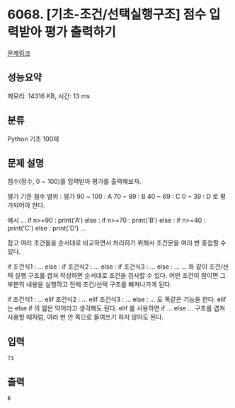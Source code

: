 # 6068. [기초-조건/선택실행구조] 점수 입력받아 평가 출력하기

[문제링크](https://codeup.kr/problem.php?id=6068)

## 성능요약

메모리: 14316 KB, 시간: 13 ms

## 분류

Python 기초 100제

## 문제 설명

점수(정수, 0 ~ 100)를 입력받아 평가를 출력해보자.

평가 기준
점수 범위 : 평가
 90 ~ 100 : A
 70 ~   89 : B
 40 ~   69 : C
   0 ~   39 : D
로 평가되어야 한다.

예시
...
if n>=90 :
  print('A')
else :
  if n>=70 :
    print('B')
  else :
    if n>=40 :
      print('C')
    else :
      print('D') 
...

참고
여러 조건들을 순서대로 비교하면서 처리하기 위해서 조건문을 여러 번 중첩할 수 있다.

if 조건식1 :
  ...
else :
  if 조건식2 :
    ...
  else :
    if 조건식3 :
      ...
    else :
      ...
...
와 같이 조건/선택 실행 구조를 겹쳐 작성하면 순서대로 조건을 검사할 수 있다.
어떤 조건이 참이면 그 부분의 내용을 실행하고 전체 조건/선택 구조를 빠져나가게 된다.

if 조건식1 : 
  ... 
elif 조건식2 : 
  ... 
elif 조건식3 : 
  ... 
else : 
  ...
도 똑같은 기능을 한다. elif는 else if 의 짧은 약어라고 생각해도 된다.
elif 를 사용하면 if ... else ... 구조를 겹쳐 사용할 때처럼, 여러 번 안 쪽으로 들여쓰기 하지 않아도 된다.

## 입력

```
73
```

## 출력

```
B
```